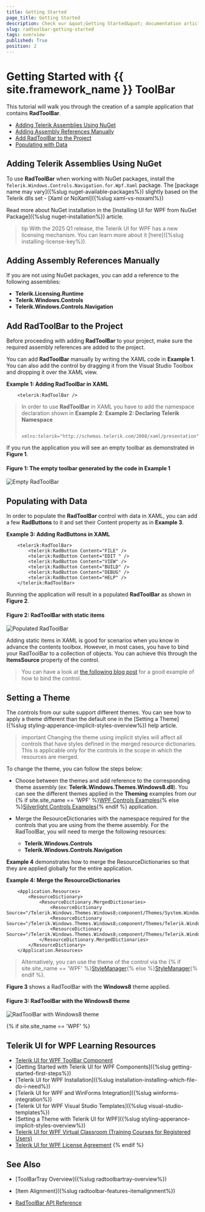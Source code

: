 ```yaml
---
title: Getting Started
page_title: Getting Started
description: Check our &quot;Getting Started&quot; documentation article for the RadToolBar {{ site.framework_name }} control.
slug: radtoolbar-getting-started
tags: overview
published: True
position: 2
---
```


# Getting Started with {{ site.framework_name }} ToolBar

This tutorial will walk you through the creation of a sample application that contains __RadToolBar__. 

* [Adding Telerik Assemblies Using NuGet](#adding-telerik-assemblies-using-nuget)
* [Adding Assembly References Manually](#adding-assembly-references-manually)
* [Add RadToolBar to the Project](#add-radtoolbar-to-the-project)
* [Populating with Data](#populating-with-data)

## Adding Telerik Assemblies Using NuGet

To use __RadToolBar__ when working with NuGet packages, install the `Telerik.Windows.Controls.Navigation.for.Wpf.Xaml` package. The [package name may vary]({%slug nuget-available-packages%}) slightly based on the Telerik dlls set - [Xaml or NoXaml]({%slug xaml-vs-noxaml%})

Read more about NuGet installation in the [Installing UI for WPF from NuGet Package]({%slug nuget-installation%}) article.

>tip With the 2025 Q1 release, the Telerik UI for WPF has a new licensing mechanism. You can learn more about it [here]({%slug installing-license-key%}).

## Adding Assembly References Manually

If you are not using NuGet packages, you can add a reference to the following assemblies:

* __Telerik.Licensing.Runtime__
* __Telerik.Windows.Controls__
* __Telerik.Windows.Controls.Navigation__

## Add RadToolBar to the Project

Before proceeding with adding __RadToolBar__ to your project, make sure the required assembly references are added to the project. 

You can add __RadToolBar__ manually by writing the XAML code in __Example 1__. You can also add the control by dragging it from the Visual Studio Toolbox and dropping it over the XAML view.

__Example 1: Adding RadToolBar in XAML__

```XAML
	<telerik:RadToolBar />
```


>In order to use __RadToolBar__ in XAML you have to add the namespace declaration shown in __Example 2__:
>__Example 2: Declaring Telerik Namespace__
>```XAML
>    xmlns:telerik="http://schemas.telerik.com/2008/xaml/presentation"
>```

If you run the application you will see an empty toolbar as demonstrated in __Figure 1__. 

#### __Figure 1: The empty toolbar generated by the code in Example 1__

![Empty RadToolBar](images/empty-toolbar.png)

## Populating with Data

In order to populate the __RadToolBar__ control with data in XAML, you can add a few __RadButtons__ to it and set their Content property as in __Example 3__.

__Example 3: Adding RadButtons in XAML__

```XAML
	<telerik:RadToolBar>
		<telerik:RadButton Content="FILE" />
		<telerik:RadButton Content="EDIT " />
		<telerik:RadButton Content="VIEW" />
		<telerik:RadButton Content="BUILD" />
		<telerik:RadButton Content="DEBUG" />
		<telerik:RadButton Content="HELP" />
	</telerik:RadToolBar>
```

Running the application will result in a populated __RadToolBar__ as shown in __Figure 2__.

#### __Figure 2: RadToolBar with static items__

![Populated RadToolBar](images/populated-toolbox.png)

Adding static items in XAML is good for scenarios when you know in advance the contents toolbox. However, in most cases, you have to bind your RadToolBar to a collection of objects. You can achieve this through the **ItemsSource** property of the control.

>You can have a look at [the following blog post](http://www.telerik.com/blogs/how-to-databind-telerik-s-toolbar) for a good example of how to bind the control.

## Setting a Theme

The controls from our suite support different themes. You can see how to apply a theme different than the default one in the [Setting a Theme]({%slug styling-apperance-implicit-styles-overview%}) help article.

>important Changing the theme using implicit styles will affect all controls that have styles defined in the merged resource dictionaries. This is applicable only for the controls in the scope in which the resources are merged. 

To change the theme, you can follow the steps below:

* Choose between the themes and add reference to the corresponding theme assembly (ex: **Telerik.Windows.Themes.Windows8.dll**). You can see the different themes applied in the **Theming** examples from our {% if site.site_name == 'WPF' %}[WPF Controls Examples](https://demos.telerik.com/wpf/){% else %}[Silverlight Controls Examples](https://demos.telerik.com/silverlight/#ToolBar/Theming){% endif %} application.

* Merge the ResourceDictionaries with the namespace required for the controls that you are using from the theme assembly. For the RadToolBar, you will need to merge the following resources:

	* __Telerik.Windows.Controls__
	* __Telerik.Windows.Controls.Navigation__

__Example 4__ demonstrates how to merge the ResourceDictionaries so that they are applied globally for the entire application.

__Example 4: Merge the ResourceDictionaries__  
```XAML
	<Application.Resources>
		<ResourceDictionary>
			<ResourceDictionary.MergedDictionaries>
				<ResourceDictionary Source="/Telerik.Windows.Themes.Windows8;component/Themes/System.Windows.xaml"/>
				<ResourceDictionary Source="/Telerik.Windows.Themes.Windows8;component/Themes/Telerik.Windows.Controls.xaml"/>
				<ResourceDictionary Source="/Telerik.Windows.Themes.Windows8;component/Themes/Telerik.Windows.Controls.Navigation.xaml"/>
			</ResourceDictionary.MergedDictionaries>
		</ResourceDictionary>
	</Application.Resources>
```

>Alternatively, you can use the theme of the control via the {% if site.site_name == 'WPF' %}[StyleManager](https://docs.telerik.com/devtools/wpf/styling-and-appearance/stylemanager/common-styling-apperance-setting-theme-wpf){% else %}[StyleManager](https://docs.telerik.com/devtools/silverlight/styling-and-appearance/stylemanager/common-styling-apperance-setting-theme){% endif %}.

__Figure 3__ shows a RadToolBar with the **Windows8** theme applied.

#### __Figure 3: RadToolBar with the Windows8 theme__
![RadToolBar with Windows8 theme](images/RadToolBar-setting-theme.png)

{% if site.site_name == 'WPF' %}
## Telerik UI for WPF Learning Resources

* [Telerik UI for WPF ToolBar Component](https://www.telerik.com/products/wpf/toolbar.aspx)
* [Getting Started with Telerik UI for WPF Components]({%slug getting-started-first-steps%})
* [Telerik UI for WPF Installation]({%slug installation-installing-which-file-do-i-need%})
* [Telerik UI for WPF and WinForms Integration]({%slug winforms-integration%})
* [Telerik UI for WPF Visual Studio Templates]({%slug visual-studio-templates%})
* [Setting a Theme with Telerik UI for WPF]({%slug styling-apperance-implicit-styles-overview%})
* [Telerik UI for WPF Virtual Classroom (Training Courses for Registered Users)](https://learn.telerik.com/learn/course/external/view/elearning/16/telerik-ui-for-wpf) 
* [Telerik UI for WPF License Agreement](https://www.telerik.com/purchase/license-agreement/wpf-dlw-s)
{% endif %}

## See Also

 * [ToolBarTray Overview]({%slug radtoolbartray-overview%})

 * [Item Alignment]({%slug radtoolbar-features-itemalignment%})

 * [RadToolBar API Reference](https://docs.telerik.com/devtools/wpf/api/telerik.windows.controls.radtoolbar)
